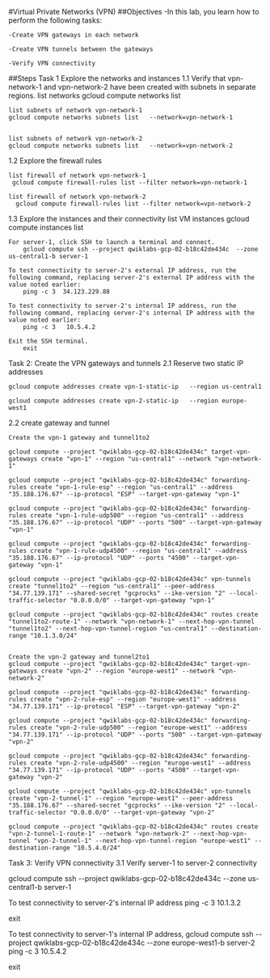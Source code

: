 #Virtual Private Networks (VPN)
##Objectives
    -In this lab, you learn how to perform the following tasks:

    -Create VPN gateways in each network

    -Create VPN tunnels between the gateways

    -Verify VPN connectivity

##Steps 
Task 1 Explore the networks and instances
1.1 Verify that vpn-network-1 and vpn-network-2 have been created with subnets in separate regions.
    list networks
    gcloud compute networks list

    list subnets of network vpn-network-1
    gcloud compute networks subnets list   --network=vpn-network-1


    list subnets of network vpn-network-2
    gcloud compute networks subnets list   --network=vpn-network-2


1.2 Explore the firewall rules

    list firewall of network vpn-network-1
     gcloud compute firewall-rules list --filter network=vpn-network-1
    
    list firewall of network vpn-network-2
      gcloud compute firewall-rules list --filter network=vpn-network-2

1.3 Explore the instances and their connectivity
    list VM instances
    gcloud compute instances list

    For server-1, click SSH to launch a terminal and connect.
        gcloud compute ssh --project qwiklabs-gcp-02-b18c42de434c  --zone us-central1-b server-1

    To test connectivity to server-2's external IP address, run the following command, replacing server-2's external IP address with the value noted earlier:
        ping -c 3  34.123.229.88 
    
    To test connectivity to server-2's internal IP address, run the following command, replacing server-2's internal IP address with the value noted earlier:
        ping -c 3   10.5.4.2 
    
    Exit the SSH terminal.
        exit

Task 2: Create the VPN gateways and tunnels
2.1 Reserve two static IP addresses

    gcloud compute addresses create vpn-1-static-ip   --region us-central1

    gcloud compute addresses create vpn-2-static-ip   --region europe-west1
 
2.2 create gateway and tunnel

    Create the vpn-1 gateway and tunnel1to2

    gcloud compute --project "qwiklabs-gcp-02-b18c42de434c" target-vpn-gateways create "vpn-1" --region "us-central1" --network "vpn-network-1"

    gcloud compute --project "qwiklabs-gcp-02-b18c42de434c" forwarding-rules create "vpn-1-rule-esp" --region "us-central1" --address "35.188.176.67" --ip-protocol "ESP" --target-vpn-gateway "vpn-1"

    gcloud compute --project "qwiklabs-gcp-02-b18c42de434c" forwarding-rules create "vpn-1-rule-udp500" --region "us-central1" --address "35.188.176.67" --ip-protocol "UDP" --ports "500" --target-vpn-gateway "vpn-1"

    gcloud compute --project "qwiklabs-gcp-02-b18c42de434c" forwarding-rules create "vpn-1-rule-udp4500" --region "us-central1" --address "35.188.176.67" --ip-protocol "UDP" --ports "4500" --target-vpn-gateway "vpn-1"

    gcloud compute --project "qwiklabs-gcp-02-b18c42de434c" vpn-tunnels create "tunnel1to2" --region "us-central1" --peer-address "34.77.139.171" --shared-secret "gcprocks" --ike-version "2" --local-traffic-selector "0.0.0.0/0" --target-vpn-gateway "vpn-1"

    gcloud compute --project "qwiklabs-gcp-02-b18c42de434c" routes create "tunnel1to2-route-1" --network "vpn-network-1" --next-hop-vpn-tunnel "tunnel1to2" --next-hop-vpn-tunnel-region "us-central1" --destination-range "10.1.3.0/24"


    Create the vpn-2 gateway and tunnel2to1
    gcloud compute --project "qwiklabs-gcp-02-b18c42de434c" target-vpn-gateways create "vpn-2" --region "europe-west1" --network "vpn-network-2"

    gcloud compute --project "qwiklabs-gcp-02-b18c42de434c" forwarding-rules create "vpn-2-rule-esp" --region "europe-west1" --address "34.77.139.171" --ip-protocol "ESP" --target-vpn-gateway "vpn-2"

    gcloud compute --project "qwiklabs-gcp-02-b18c42de434c" forwarding-rules create "vpn-2-rule-udp500" --region "europe-west1" --address "34.77.139.171" --ip-protocol "UDP" --ports "500" --target-vpn-gateway "vpn-2"

    gcloud compute --project "qwiklabs-gcp-02-b18c42de434c" forwarding-rules create "vpn-2-rule-udp4500" --region "europe-west1" --address "34.77.139.171" --ip-protocol "UDP" --ports "4500" --target-vpn-gateway "vpn-2"

    gcloud compute --project "qwiklabs-gcp-02-b18c42de434c" vpn-tunnels create "vpn-2-tunnel-1" --region "europe-west1" --peer-address "35.188.176.67" --shared-secret "gcprocks" --ike-version "2" --local-traffic-selector "0.0.0.0/0" --target-vpn-gateway "vpn-2"

    gcloud compute --project "qwiklabs-gcp-02-b18c42de434c" routes create "vpn-2-tunnel-1-route-1" --network "vpn-network-2" --next-hop-vpn-tunnel "vpn-2-tunnel-1" --next-hop-vpn-tunnel-region "europe-west1" --destination-range "10.5.4.0/24"


Task 3: Verify VPN connectivity
3.1 Verify server-1 to server-2 connectivity

  gcloud compute ssh --project qwiklabs-gcp-02-b18c42de434c  --zone us-central1-b server-1

  To test connectivity to server-2's internal IP address
  ping -c 3  10.1.3.2
  
  exit
  
  To test connectivity to server-1's internal IP address,
  gcloud compute ssh --project qwiklabs-gcp-02-b18c42de434c  --zone europe-west1-b server-2
  ping -c 3 10.5.4.2
  
  exit

 
  